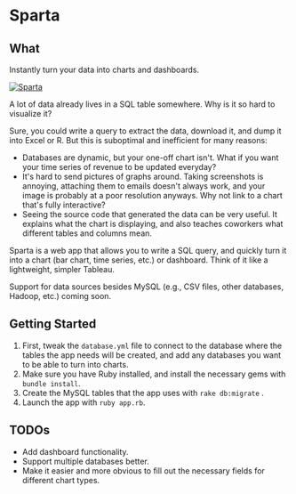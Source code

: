 # Sparta

## What

Instantly turn your data into charts and dashboards.

[![Sparta](https://dl.dropboxusercontent.com/u/10506/blog/sparta/sparta.png)](https://dl.dropboxusercontent.com/u/10506/blog/sparta/sparta.png)

A lot of data already lives in a SQL table somewhere. Why is it so hard to visualize it?

Sure, you could write a query to extract the data, download it, and dump it into Excel or R. But this is suboptimal and inefficient for many reasons:

- Databases are dynamic, but your one-off chart isn't. What if you want your time series of revenue to be updated everyday?
- It's hard to send pictures of graphs around. Taking screenshots is annoying, attaching them to emails doesn't always work, and your image is probably at a poor resolution anyways. Why not link to a chart that's fully interactive?
- Seeing the source code that generated the data can be very useful. It explains what the chart is displaying, and also teaches coworkers what different tables and columns mean.

Sparta is a web app that allows you to write a SQL query, and quickly turn it into a chart (bar chart, time series, etc.) or dashboard. Think of it like a lightweight, simpler Tableau.  

Support for data sources besides MySQL (e.g., CSV files, other databases, Hadoop, etc.) coming soon.

## Getting Started

1. First, tweak the `database.yml` file to connect to the database where the tables the app needs will be created, and add any databases you want to be able to turn into charts.
2. Make sure you have Ruby installed, and install the necessary gems with `bundle install`.
3. Create the MySQL tables that the app uses with `rake db:migrate` .
4. Launch the app with `ruby app.rb`.

## TODOs

* Add dashboard functionality.
* Support multiple databases better.
* Make it easier and more obvious to fill out the necessary fields for different chart types.
